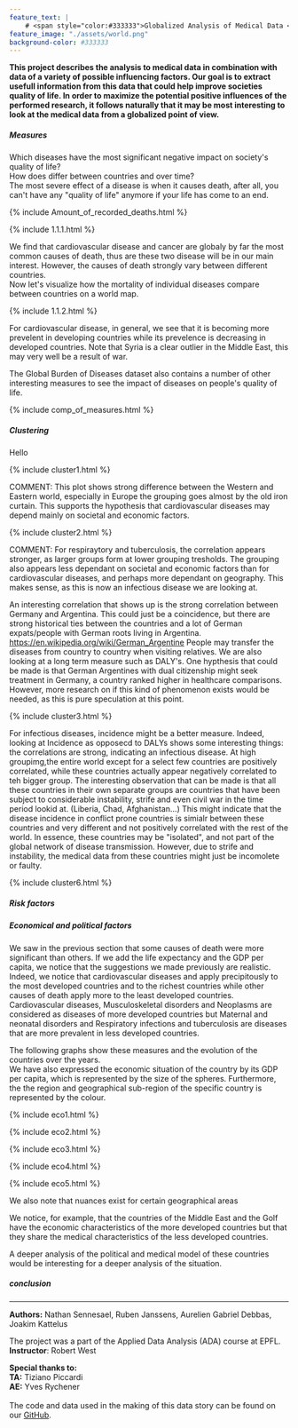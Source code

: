 ```yaml
---
feature_text: |
    # <span style="color:#333333">Globalized Analysis of Medical Data </span> 
feature_image: "./assets/world.png"
background-color: #333333
---
```


__This project describes the analysis to medical data in combination with data of a variety of possible influencing factors. Our goal is to extract usefull information from this data that could help improve societies quality of life. In order to maximize the potential positive influences of the performed research, it follows naturally that it may be most interesting to look at the medical data from a globalized point of view.__

##### Measures

Which diseases have the most significant negative impact on society's quality of life? <br> How does differ between countries and over time? <br>
The most severe effect of a disease is when it causes death, after all, you can't have any "quality of life" anymore if your life has come to an end. <br>

{% include Amount_of_recorded_deaths.html %}

{% include 1.1.1.html %}

We find that cardiovascular disease and cancer are globaly by far the most common causes of death, thus are these two disease will be in our main interest. However, the causes of death strongly vary between different countries. <br>
Now let's visualize how the mortality of individual diseases compare between countries on a world map.

{% include 1.1.2.html %}

For cardiovascular disease, in general, we see that it is becoming more prevelent in developing countries while its prevelence is decreasing in developed countries. Note that Syria is a clear outlier in the Middle East, this may very well be a result of war.

The Global Burden of Diseases dataset also contains a number of other interesting measures to see the impact of diseases on people's quality of life.

{% include comp_of_measures.html %}

##### Clustering

Hello

{% include cluster1.html %}

COMMENT: This plot shows strong difference between the Western and Eastern world, especially in Europe the grouping goes almost by the old iron curtain. This supports the hypothesis that cardiovascular diseases may depend mainly on societal and economic factors.

{% include cluster2.html %}

COMMENT: For respiraytory and tuberculosis, the correlation appears stronger, as larger groups form at lower grouping tresholds. The grouping also appears less dependant on societal and economic factors than for cardiovascular diseases, and perhaps more dependant on geography. This makes sense, as this is now an infectious disease we are looking at.

An interesting correlation that shows up is the strong correlation between Germany and Argentina. This could just be a coincidence, but there are strong historical ties between the countries and a lot of German expats/people with German roots living in Argentina. https://en.wikipedia.org/wiki/German_Argentine People may transfer the diseases from country to country when visiting relatives. We are also looking at a long term measure such as DALY's. One hypthesis that could be made is that German Argentines with dual citizenship might seek treatment in Germany, a country ranked higher in healthcare comparisons. However, more research on if this kind of phenomenon exists would be needed, as this is pure speculation at this point.

{% include cluster3.html %}

For infectious diseases, incidence might be a better measure. Indeed, looking at Incidence as opposecd to DALYs shows some interesting things: the correlations are strong, indicating an infectious disease. At high groupimg,the entire world except for a select few countries are positively correlated, while these countries actually appear negatively correlated to teh bigger group. The interesting observation that can be made is that all these countries in their own separate groups are countries that have been subject to considerable instability, strife and even civil war in the time period lookid at. (Liberia, Chad, Afghanistan...) This might indicate that the disease incidence in conflict prone countries is simialr between these countries and very different and not positively correlated with the rest of the world. In essence, these countries may be "isolated", and not part of the global network of disease transmission. However, due to strife and instability, the medical data from these countries might just be incomolete or faulty.

{% include cluster6.html %}



##### Risk factors

##### Economical and political factors


We saw in the previous section that some causes of death were more significant than others. 
If we add the life expectancy and the GDP per capita, we notice that the suggestions we made previously are realistic. <br>
Indeed, we notice that cardiovascular diseases and apply precipitously to the most developed countries and to the richest countries while other causes of death apply more to the least developed countries. <br>
Cardiovascular diseases, Musculoskeletal disorders and Neoplasms are considered as diseases of more developed countries but  Maternal and neonatal disorders and Respiratory infections and tuberculosis are diseases that are more prevalent in less developed countries. <br> 

The following graphs show these measures and the evolution of the countries over the years. <br>
We have also expressed the economic situation of the country by its GDP per capita, which is represented by the size of the spheres. Furthermore, the the region and geographical sub-region of the specific country is represented by the colour.

{% include eco1.html %}

{% include eco2.html %}

{% include eco3.html %}

{% include eco4.html %} 

{% include eco5.html %}

We also note that nuances exist for certain geographical areas 

We notice, for example, that the countries of the Middle East and the Golf have the economic characteristics of the more developed countries but that they share the medical characteristics of the less developed countries. 

A deeper analysis of the political and medical model of these countries would be interesting for a deeper analysis of the situation. 


##### conclusion




---
__Authors:__ Nathan Sennesael, Ruben Janssens, Aurelien Gabriel Debbas, Joakim Kattelus

The project was a part of the Applied Data Analysis (ADA) course at EPFL. <br>
__Instructor__: Robert West

__Special thanks to:__ <br>
__TA:__ Tiziano Piccardi<br>
__AE:__ Yves Rychener<br>
 <br>
The code and data used in the making of this data story can be found on our [GitHub](https://github.com/Senneschal/Data_Science_Alliance).

